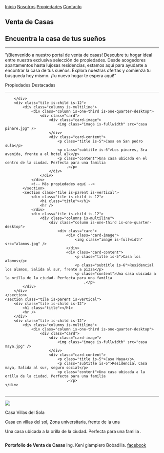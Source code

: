 <!DOCTYPE html>
<html class="is-marginless">

<head>
    <meta charset="utf-8" />
    <meta name="viewport" content="width=device-width, initial-scale=1.0, shrink-to-fit=no" />
    <title>Portafolio de Venta de Casas</title>
    <link href="https://fonts.googleapis.com/css?family=Quicksand" rel="stylesheet" />
    <link rel="stylesheet" href="https://cdn.jsdelivr.net/npm/bulma@0.9.4/css/bulma.min.css" />
    <link rel="stylesheet" href="https://cdn.jsdelivr.net/npm/@fortawesome/fontawesome-free@5.13.0/css/all.min.css" />
    <link rel="stylesheet" href="https://cdn.jsdelivr.net/npm/bulma-social@1/bin/bulma-social.min.css" />
</head>

<body>
    <nav class="navbar is-primary" role="navigation" aria-label="main navigation">
        <div class="navbar-brand">
            <a class="navbar-item" href="#">
            <a role="button" class="navbar-burger burger" aria-label="menu" aria-expanded="false"
                data-target="navbarMenuOption">
                <span aria-hidden="true"></span>
                <span aria-hidden="true"></span>
                <span aria-hidden="true"></span>
            </a>
        </div>
        <div id="navbarMenuOption" class="navbar-menu">
            <div class="navbar-end">
                <a class="navbar-item" href="#">Inicio</a>
                <a class="navbar-item" href="#">Nosotros</a>
                <a class="navbar-item" href="#">Propiedades</a>
                <a class="navbar-item" href="#">Contacto</a>
            </div>
        </div>
    </nav>
    <section class="tile is-parent ">
        <div class="tile is-child is-12">
            <h1 class="title has-text-centered">Venta de Casas</h1>
            <h2 class="subtitle has-text-centered">Encuentra la casa de tus sueños</h2>
            <hr />
            <div class="content">
                <p>"¡Bienvenido a nuestro portal de venta de casas! Descubre tu hogar ideal entre nuestra exclusiva selección de propiedades. 
                    Desde acogedores apartamentos hasta lujosas residencias, estamos aquí para ayudarte a encontrar la casa de tus sueños. 
                    Explora nuestras ofertas y comienza tu búsqueda hoy mismo. ¡Tu nuevo hogar te espera aquí!"</p>
            </div>
    </section>
    <section class="tile is-parent is-vertical">
        <div class="tile is-child is-8>
            <h1 class="title has-text-centered">Propiedades Destacadas</h1>
            <hr />

        </div>
        <div class="tile is-child is-12">
            <div class="columns is-multiline">
                <div class="column is-one-third is-one-quarter-desktop">
                    <div class="card">
                        <div class="card-image">
                            <img class="image is-fullwidth" src="casa pinare.jpg" />
                        </div>
                        <div class="card-content">
                            <p class="title is-5">Casa en San pedro sula</p>
                            <p class="subtitle is-6">Los pinares, 3ra avenida, frente a al hotel alk</p>
                            <p class="content">Una casa ubicada en el centro de la ciudad. Perfecta para una familia
                                .</p>
                        </div>
                    </div>
                </div>
                <!-- Más propiedades aquí -->
            </section>
            <section class="tile is-parent is-vertical">
                <div class="tile is-child is-12">
                    <h1 class="title"></h1>
                    <hr />
                </div>
                <div class="tile is-child is-12">
                    <div class="columns is-multiline">
                        <div class="column is-one-third is-one-quarter-desktop">
                            <div class="card">
                                <div class="card-image">
                                    <img class="image is-fullwidth" src="alamos.jpg" />
                                </div>
                                <div class="card-content">
                                    <p class="title is-5">Casa los alamos</p>
                                    <p class="subtitle is-6">Residencial los alamos, Salida al sur, frente a pizza</p>
                                    <p class="content">Una casa ubicada a la orilla de la ciudad. Perfecta para una familia
                                        .</p>
            </div>
        </div>
    </section>
    <section class="tile is-parent is-vertical">
        <div class="tile is-child is-12">
            <h1 class="title"></h1>
            <hr />
        </div>
        <div class="tile is-child is-12">
            <div class="columns is-multiline">
                <div class="column is-one-third is-one-quarter-desktop">
                    <div class="card">
                        <div class="card-image">
                            <img class="image is-fullwidth" src="casa maya.jpg" />
                        </div>
                        <div class="card-content">
                            <p class="title is-5">Casa Maya</p>
                            <p class="subtitle is-6">Residencial Casa maya, Salida al sur, seguro social</p>
                            <p class="content">Una casa ubicada a la orilla de la ciudad. Perfecta para una familia
                                .</p>
    </div>
</div>
</section>
<section class="tile is-parent is-vertical">
    <div class="tile is-child is-12">
        <h1 class="title"></h1>
        <hr />
    </div>
    <div class="tile is-child is-12">
        <div class="columns is-multiline">
            <div class="column is-one-third is-one-quarter-desktop">
                <div class="card">
                    <div class="card-image">
                        <img class="image is-fullwidth" src="casa maya.jpg" />
                    </div>
                    <div class="card-content">
                        <p class="title is-5">Casa Villas del Sola</p>
                        <p class="subtitle is-6"> Casa en villas del sol, Zona universitaria, frente de la una</p>
                        <p class="content">Una casa ubicada a la orilla de la ciudad. Perfecta para una familia
                            .</p>
    </section>
    <footer class="footer has-background-info">
        <div class="content has-text-centered">
            <p>
                <strong>Portafolio de Venta de Casas</strong> Ing. Keni giampiero Bobadilla. 
                <a href="http:// facebook.com">facebook
                
